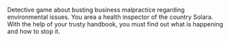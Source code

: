 Detective game about busting business malpractice regarding environmental issues.
You area a health inspector of the country Solara.
With the help of your trusty handbook, you must find out what is happening and how to stop it.
